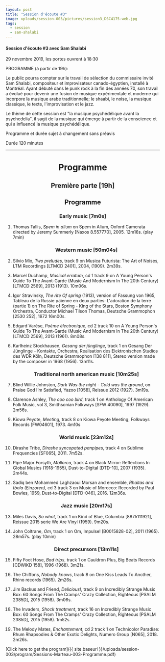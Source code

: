 ```yaml
---
layout: post
title: "Session d'écoute #3"
image: uploads/session-003/pictures/session3_DSC4175-web.jpg
tags:
  - session
  - sam-shalabi
---
```


#### Session d'écoute #3 avec Sam Shalabi

29 novembre 2019, les portes ouvrent à 18:30

PROGRAMME (à partir de 19h):

Le public pourra compter sur le travail de sélection du commissaire invité Sam Shalabi, compositeur et improvisateur canado-égyptien, installé à Montréal. Ayant débuté dans le punk rock à la fin des années 70, son travail a évolué pour devenir une fusion de musique expérimentale et moderne qui incorpore la musique arabe traditionnelle; le shaabi, le noise, la musique classique, le texte, l'improvisation et le jazz.

Le thème de cette session est "la musique psychédélique avant la psychedelia", il sagit de la musique qui émerge à partir de la conscience et qui a influencé la musique psychédélique.

Programme et durée sujet à changement sans préavis

Durée 120 minutes

<!-- Réservation requise sur Eventbrite, places limités. https://www.eventbrite.ca/e/sessions-decoutelistening-sessions-marteau-3-sam-shalabi-tickets-76809103095?fbclid=IwAR3zodre6bkDAszi7jh7n071LywtaHmqB0D7UPfwJ7pjjO8kwkRchyjGPzo -->

<!-- Évènement Facebook: https://www.facebook.com/events/2463061277300783/ -->



<div id="programme"></div>
<hr>

<h1 style="text-align: center;">
Programme
</h1>

<h2 style="text-align: center;">
Première parte [19h]
</h2>

<h2 style="text-align: center;">
Programme
</h2>

<h3 style="text-align: center;">
Early music [7m0s]
</h3>

1. Thomas Tallis, _Spem in alium_ on Spem in Alium, Oxford Camerata directed by Jeremy Summerly [Naxos 8.557770], 2005. 12m16s. (play 7min)

    <h3 style="text-align: center;">
    Western music [50m04s]
    </h3>

2. Silvio Mix, _Two preludes,_ track 9 on Musica Futurista: The Art of Noises, LTM Recordings [LTMCD 2401], 2004, (1909). 2m39s.

3. Marcel Duchamp, _Musical erratum_, cd 1 track 9 on A Young Person's Guide To The Avant-Garde (Music And Modernism In The 20th Century) [LTMCD 2569], 2013 (1913). 10m06s.

4. Igor Stravinsky, _The rite Of spring_ (1913), version of Fassung von 1965, Tableau de la Russie païenne en deux parties: L'adoration de la terre (partie 1) on The Rite of Spring - King of the Stars, Boston Symphony Orchestra, Conductor Michael Tilson Thomas, Deutsche Grammophon [2530 252], 1972 16m00s.

5. Edgard Varèse, _Poème électronique_, cd 2 track 10 on A Young Person's Guide To The Avant-Garde (Music And Modernism In The 20th Century) [LTMCD 2569], 2013 (1961). 8m08s.

6. Karlheinz Stockhausen, _Gesang der jünglinge_, track 1 on Gesang Der Jünglinge - Kontakte, Orchestra, Realisation des Elektronischen Studios des WDR Köln, Deutsche Grammophon [138 811], Stereo version made by the composer in 1968 (1956). 13m11s.

    <h3 style="text-align: center;">
   Traditional north american music [10m25s]
    </h3>

7. Blind Willie Johnston, _Dark Was the night - Cold was the ground_, on Praise God I’m Satisfied, Yazoo [1058], Reissue 2012 (1927). 3m19s.

8. Clarence Ashley, _The coo coo bird_, track 1 on Anthology Of American Folk Music, vol 3, Smithsonian Folkways [SFW 40090], 1997 (1929). 2m56s.

9. Kiowa Peyote, _Meeting,_ track 8 on Kiowa Peyote Meeting, Folkways Records [FW04601], 1973. 4m10s

    <h3 style="text-align: center;">
    World music [23m12s]
    </h3>

10. Dirashe Tribe, _Dirashe syncopated panpipes_, track 4 on Sublime Frequencies [SF065], 2011. 7m52s.

11. Pipe Major Forsyth, _Mallorca_, track 4 on Black Mirror: Reflections In Global Musics (1918-1955), Dust-to-Digital [DTD-10], 2007 (1935). 2m44s.

12. Sadiq ben Mohammed Laghzaoui Morsan and ensemble, _Rhaitas and tbola (Einzoren)_, cd 3 track 3 on Music of Morocco: Recorded by Paul Bowles, 1959, Dust-to-Digital [DTD-046], 2016. 12m36s.

    <h3 style="text-align: center;">
    Jazz music [20m17s]
    </h3>

13. Miles Davis, _So what_, track 1 on Kind of Blue, Columbia [8875111921], Reissue 2015 serie We Are Vinyl (1959). 9m20s.

14. John Coltrane, _Om_, track 1 on Om, Impulse! [B0015828-02], 2011 (1965). 28m57s. (play 10min)

    <h3 style="text-align: center;">
    Direct precursors [13m11s]
    </h3>

15. Fifty Foot Hose, _Bad trips_, track 1 on Cauldron Plus, Big Beats Records [CDWIKD 158], 1996 (1968). 3m21s.

16. The Chiffons, _Nobody knows_, track 8 on One Kiss Leads To Another, Rhino records (1965). 2m26s.

17. Jim Backus and Friend, _Delicious!_, track 9 on Incredibly Strange Music Box: 60 Songs From The Cramps' Crazy Collection, Righteous [PSALM 2385D], 2015 (1958). 3m06s.

18. The Invaders, _Shock treatment_, track 16 on Incredibly Strange Music Box: 60 Songs From The Cramps' Crazy Collection, Righteous [PSALM 2385D], 2015 (1958). 1m52s.

19. The Melody Mates, _Enchantement_, cd 2 track 1 on Technicolor Paradise: Rhum Rhapsodies & Other Exotic Delights, Numero Group [N065], 2018. 2m26s.


[Click here to get the program]({{ site.baseurl }}/uploads/session-003/program/Sessions-Marteau-003-Programme.pdf)



